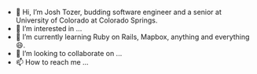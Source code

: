 - 👋 Hi, I’m Josh Tozer, budding software engineer and a senior at University of Colorado at Colorado Springs.
- 👀 I’m interested in ...
- 🌱 I’m currently learning Ruby on Rails, Mapbox, anything and everything :smile:.
- 💞️ I’m looking to collaborate on ...
- 📫 How to reach me ...
